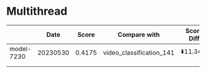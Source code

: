 # Multithread
|            | Date     | Score  | Compare with             | Score Diff |
| ---------- | -------- | ------ | ------------------------ | ---------- |
| model-7230 | 20230530 | 0.4175 | video_classification_141 | ⬇️11.34%    |
|            |          |        |                          |            |
|            |          |        |                          |            |